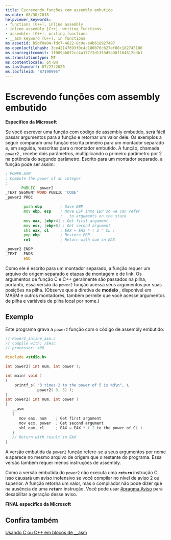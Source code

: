 ```yaml
---
title: Escrevendo funções com assembly embutido
ms.date: 08/30/2018
helpviewer_keywords:
- functions [C++], inline assembly
- inline assembly [C++], writing functions
- assembler [C++], writing functions
- __asm keyword [C++], in functions
ms.assetid: b5df8a04-fdc7-4622-8c9e-e4b618927497
ms.openlocfilehash: 3ce42147693f0c4c180076c627ef88c182745186
ms.sourcegitcommit: 1f009ab0f2cc4a177f2d1353d5a38f164612bdb1
ms.translationtype: MT
ms.contentlocale: pt-BR
ms.lasthandoff: 07/27/2020
ms.locfileid: "87190995"
---
```

# <a name="writing-functions-with-inline-assembly"></a>Escrevendo funções com assembly embutido

**Específico da Microsoft**

Se você escrever uma função com código de assembly embutido, será fácil passar argumentos para a função e retornar um valor dele. Os exemplos a seguir comparam uma função escrita primeiro para um montador separado e, em seguida, reescritas para o montador embutido. A função, chamada `power2` , recebe dois parâmetros, multiplicando o primeiro parâmetro por 2 na potência do segundo parâmetro. Escrito para um montador separado, a função pode ser assim:

```asm
; POWER.ASM
; Compute the power of an integer
;
       PUBLIC _power2
_TEXT SEGMENT WORD PUBLIC 'CODE'
_power2 PROC

        push ebp        ; Save EBP
        mov ebp, esp    ; Move ESP into EBP so we can refer
                        ;   to arguments on the stack
        mov eax, [ebp+4] ; Get first argument
        mov ecx, [ebp+6] ; Get second argument
        shl eax, cl     ; EAX = EAX * ( 2 ^ CL )
        pop ebp         ; Restore EBP
        ret             ; Return with sum in EAX

_power2 ENDP
_TEXT   ENDS
        END
```

Como ele é escrito para um montador separado, a função requer um arquivo de origem separado e etapas de montagem e de link. Os argumentos de função C e C++ geralmente são passados na pilha, portanto, essa versão da `power2` função acessa seus argumentos por suas posições na pilha. (Observe que a diretiva de **modelo** , disponível em MASM e outros montadores, também permite que você acesse argumentos de pilha e variáveis de pilha local por nome.)

## <a name="example"></a>Exemplo

Este programa grava a `power2` função com o código de assembly embutido:

```cpp
// Power2_inline_asm.c
// compile with: /EHsc
// processor: x86

#include <stdio.h>

int power2( int num, int power );

int main( void )
{
    printf_s( "3 times 2 to the power of 5 is %d\n", \
              power2( 3, 5) );
}
int power2( int num, int power )
{
   __asm
   {
      mov eax, num    ; Get first argument
      mov ecx, power  ; Get second argument
      shl eax, cl     ; EAX = EAX * ( 2 to the power of CL )
   }
   // Return with result in EAX
}
```

A versão embutida da `power2` função refere-se a seus argumentos por nome e aparece no mesmo arquivo de origem que o restante do programa. Essa versão também requer menos instruções de assembly.

Como a versão embutida do `power2` não executa uma **`return`** instrução C, isso causará um aviso inofensivo se você compilar no nível de aviso 2 ou superior. A função retorna um valor, mas o compilador não pode dizer que na ausência de uma **`return`** instrução. Você pode usar [#pragma Aviso](../../preprocessor/warning.md) para desabilitar a geração desse aviso.

**FINAL específico da Microsoft**

## <a name="see-also"></a>Confira também

[Usando C ou C++ em blocos de __asm](../../assembler/inline/using-c-or-cpp-in-asm-blocks.md)<br/>
